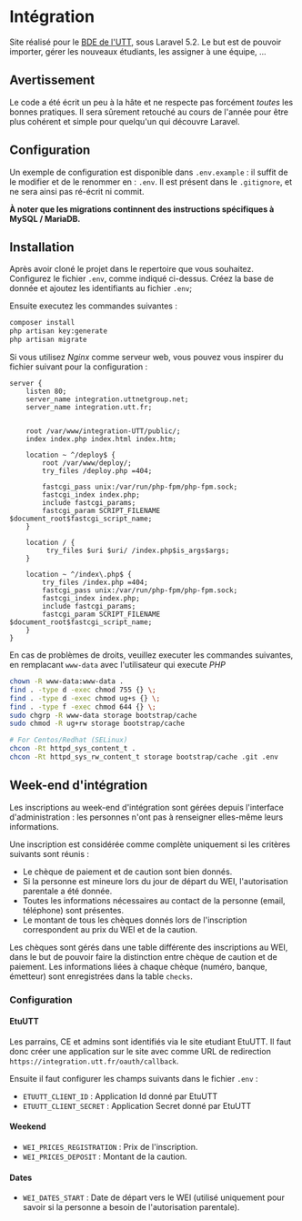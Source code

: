 # Intégration

Site réalisé pour le [BDE de l'UTT](http://bde.utt.fr), sous Laravel 5.2. Le but est de pouvoir importer, gérer les nouveaux étudiants, les assigner à une équipe, ...

## Avertissement

Le code a été écrit un peu à la hâte et ne respecte pas forcément *toutes* les bonnes pratiques. Il sera sûrement retouché au cours de l'année pour être plus cohérent et simple pour quelqu'un qui découvre Laravel.

## Configuration

Un exemple de configuration est disponible dans `.env.example` : il suffit de le modifier et de le renommer en : `.env`.
Il est présent dans le `.gitignore`, et ne sera ainsi pas ré-écrit ni commit.

**À noter que les migrations continnent des instructions spécifiques à MySQL / MariaDB.**

## Installation

Après avoir cloné le projet dans le repertoire que vous souhaitez.
Configurez le fichier `.env`, comme indiqué ci-dessus.
Créez la base de donnée et ajoutez les identifiants au fichier `.env`;

Ensuite executez les commandes suivantes :

```bash
composer install
php artisan key:generate
php artisan migrate
```

Si vous utilisez *Nginx* comme serveur web, vous pouvez vous inspirer du fichier
suivant pour la configuration :

```
server {
    listen 80;
    server_name integration.uttnetgroup.net;
    server_name integration.utt.fr;


    root /var/www/integration-UTT/public/;
    index index.php index.html index.htm;

    location ~ ^/deploy$ {
        root /var/www/deploy/;
        try_files /deploy.php =404;

        fastcgi_pass unix:/var/run/php-fpm/php-fpm.sock;
        fastcgi_index index.php;
        include fastcgi_params;
        fastcgi_param SCRIPT_FILENAME $document_root$fastcgi_script_name;
    }

    location / {
         try_files $uri $uri/ /index.php$is_args$args;
    }

    location ~ ^/index\.php$ {
        try_files /index.php =404;
        fastcgi_pass unix:/var/run/php-fpm/php-fpm.sock;
        fastcgi_index index.php;
        include fastcgi_params;
        fastcgi_param SCRIPT_FILENAME $document_root$fastcgi_script_name;
    }
}
```


En cas de problèmes de droits, veuillez executer les commandes suivantes, en remplacant `www-data` avec l'utilisateur qui execute *PHP*

```bash
chown -R www-data:www-data .
find . -type d -exec chmod 755 {} \;
find . -type d -exec chmod ug+s {} \;
find . -type f -exec chmod 644 {} \;
sudo chgrp -R www-data storage bootstrap/cache
sudo chmod -R ug+rw storage bootstrap/cache

# For Centos/Redhat (SELinux)
chcon -Rt httpd_sys_content_t .
chcon -Rt httpd_sys_rw_content_t storage bootstrap/cache .git .env
```

## Week-end d'intégration

Les inscriptions au week-end d'intégration sont gérées depuis l'interface d'administration :
les personnes n'ont pas à renseigner elles-même leurs informations.

Une inscription est considérée comme complète uniquement si les critères suivants sont réunis :
* Le chèque de paiement et de caution sont bien donnés.
* Si la personne est mineure lors du jour de départ du WEI, l'autorisation
parentale a été donnée.
* Toutes les informations nécessaires au contact de la personne (email, téléphone)
sont présentes.
* Le montant de tous les chèques donnés lors de l'inscription correspondent au
prix du WEI et de la caution.

Les chèques sont gérés dans une table différente des inscriptions au WEI, dans
le but de pouvoir faire la distinction entre chèque de caution et de paiement.
Les informations liées à chaque chèque (numéro, banque, émetteur) sont enregistrées
dans la table `checks`.

### Configuration

#### EtuUTT

Les parrains, CE et admins sont identifiés via le site etudiant EtuUTT. Il faut
donc créer une application sur le site avec comme URL de redirection `https://integration.utt.fr/oauth/callback`.

Ensuite il faut configurer les champs suivants dans le fichier `.env` :

* `ETUUTT_CLIENT_ID` : Application Id donné par EtuUTT
* `ETUUTT_CLIENT_SECRET` : Application Secret donné par EtuUTT

#### Weekend
* `WEI_PRICES_REGISTRATION` : Prix de l'inscription.
* `WEI_PRICES_DEPOSIT` : Montant de la caution.

#### Dates
* `WEI_DATES_START` : Date de départ vers le WEI (utilisé uniquement pour savoir
si la personne a besoin de l'autorisation parentale).

